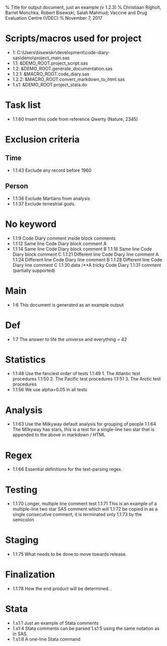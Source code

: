 % Title for output document, just an example (v 1.2.3)
% Christiaan Righolt, Barret Monchka, Robert Bisewski, Salah Mahmud; Vaccine and Drug Evaluation Centre (VDEC)
% November 7, 2017

# Scripts/macros used for project
* 1: C:\Users\bisewskr\development\code-diary-sas\demo\project_main.sas
* 1.1: &DEMO_ROOT.project_script.sas
* 1.2: &DEMO_ROOT.generate_documentation.sas
* 1.2.1: &MACRO_ROOT.code_diary.sas
* 1.2.2: &MACRO_ROOT.convert_markdown_to_html.sas
* 1.s1: &DEMO_ROOT.project_stata.do
 
# Task list
* 1.1:60 Insert this code from reference Qwerty (Nature, 2345)
 
# Exclusion criteria
 
## Time
* 1.1:43 Exclude any record before 1960
 
## Person
* 1.1:36 Exclude Martians from analysis
* 1.1:37 Exclude terrestrial gods.
 
# No keyword
* 1.1:9 Code Diary comment inside block comments
* 1.1:12 Same line Code Diary block comment A
* 1.1:14 Same line Code Diary block comment B
  1.1:18 Same line Code Diary block comment C
  1.1:21 Different line Code Diary line comment A
  1.1:24 Different line Code Diary line comment B
  1.1:28 Different line Code Diary line comment C
  1.1:30 data /**A tricky Code Diary
  1.1:31 comment (partially supported)
 
# Main
* 1:6 This document is generated as an example output
 
# Def
* 1:7 The answer to life the universe and everything = 42
 
# Statistics
* 1.1:48 Use the fanciest order of tests
  1.1:49 1. The Atlantic test procedures
  1.1:50 2. The Pacific test procedures
  1.1:51 3. The Arctic test procedures
* 1.1:56 We use alpha=0.05 in all tests
 
# Analysis
* 1.1:63 Use the Milkyway default analysis for grouping of people
  1.1:64 The Milkyway has stars, this is a test for a single-line two star that is appended to the above in markdown / HTML
 
# Regex
* 1.1:66 Essential definitions for the text-parsing regex.
 
# Testing
* 1.1:70 Longer, multiple line comment test
  1.1:71 This is an example of a multiple-line two star SAS comment which will
  1.1:72 be copied in as a single consecutive comment, it is terminated only
  1.1:73 by the semicolon
 
# Staging
* 1.1:75 What needs to be done to move towards release.
 
# Finalization
* 1.1:78 How the end product will be determined...
 
# Stata
* 1.s1:1 Just an example of Stata comments
* 1.s1:4 Stata comments can be parsed
  1.s1:5 using the same notation as in SAS.
* 1.s1:8 A one-line Stata command
